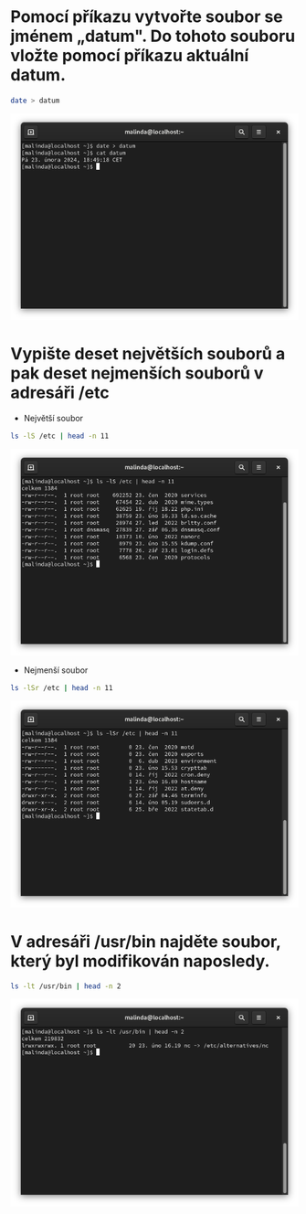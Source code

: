 # Pomocí příkazu vytvořte soubor se jménem „datum". Do tohoto souboru vložte pomocí příkazu aktuální datum.

```bash
date > datum
```

![Úkol 1](../assests/cv7/ukol1.png)

# Vypište deset největších souborů a pak deset nejmenších souborů v adresáři /etc

- Největší soubor
```bash
ls -lS /etc | head -n 11
```
![Úkol 2_1](../assests/cv7/ukol2_1.png) 

- Nejmenší soubor
```bash
ls -lSr /etc | head -n 11
```

![Úkol 2_2](../assests/cv7/ukol2_2.png)

# V adresáři /usr/bin najděte soubor, který byl modifikován naposledy.

```bash
ls -lt /usr/bin | head -n 2
```

![Úkol 3](../assests/cv7/ukol3.png) 


